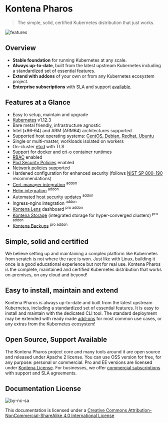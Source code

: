 # Kontena Pharos

> The simple, solid, certified Kubernetes distribution that just works.

![features](https://kontena.io/images/pharos-features.svg)

## Overview

- **Stable foundation** for running Kubernetes at any scale.
- **Always up-to-date**, built from the latest upstream Kubernetes including a standardized set of essential features.
- **Extend with addons** of your own or from any Kubernetes ecosystem project.
- **Enterprise subscriptions** with SLA and support [available](https://kontena.io/pharos#pricing).

## Features at a Glance

- Easy to setup, maintain and upgrade
- [Kubernetes](https://kubernetes.io/) v1.12.3
- Bare metal friendly, infrastructure agnostic
- Intel (x86-64) and ARM (ARM64) architectures supported
- Supported host operating systems: [CentOS, Debian, Redhat, Ubuntu](requirements.md)
- Single or multi-master, workloads isolated on workers
- On-cluster [etcd](https://coreos.com/etcd/) with TLS
- Support for [docker](https://mobyproject.org/) and [cri-o](http://cri-o.io/) container runtimes
- [RBAC](https://kubernetes.io/docs/admin/authorization/rbac/) enabled
- [Pod Security Policies](https://kubernetes.io/docs/concepts/policy/pod-security-policy/) enabled
- [Network policies](https://kubernetes.io/docs/concepts/services-networking/network-policies/) supported
- Hardened configuration for enhanced security (follows [NIST SP 800-190](https://csrc.nist.gov/publications/detail/sp/800-190/final) recommendations)
- [Cert-manager integration](addons/cert-manager.md) <sup>addon</sup>
- [Helm integration](addons/helm.md) <sup>addon</sup>
- Automated [host security updates](addons/host-upgrades.md) <sup>addon</sup>
- [Ingress-nginx integration](addons/ingress-nginx.md) <sup>addon</sup>
- [Kontena Lens](addons/kontena-lens.md) dashboard <sup>pro addon</sup>
- [Kontena Storage](addons/kontena-storage.md) (integrated storage for hyper-converged clusters) <sup>pro addon</sup>
- [Kontena Backups](addons/kontena-backup.md) <sup>pro addon</sup>

## Simple, solid and certified

We believe setting up and maintaining a complex platform like Kubernetes from scratch is not where the race is won. Just like with Linux, building it once is a good educational experience but not for real use. Kontena Pharos is the complete, maintained and certified Kubernetes distribution that works on-premises, on any cloud and beyond!

## Easy to install, maintain and extend

Kontena Pharos is always up-to-date and built from the latest upstream Kubernetes, including a standardized set of essential features. It is easy to install and maintain with the dedicated CLI tool. The standard deployment may be extended with ready made [add-ons](addons/README.md) for most common use cases, or any extras from the Kubernetes ecosystem!

## Open Source, Support Available

The Kontena Pharos project core and many tools around it are open source and released under Apache 2 license. You can use OSS version for free, for any purpose: personal or commercial. Pro and EE versions are licensed under [Kontena License](https://github.com/kontena/pharos-cluster/blob/master/licenses/KONTENA.md). For businesses, we offer [commercial subscriptions](https://kontena.io/pharos/#pricing) with support and SLA agreements.

## Documentation License

![by-nc-sa](https://i.creativecommons.org/l/by-nc-sa/4.0/88x31.png)

This documentation is licensed under a [Creative Commons Attribution-NonCommercial-ShareAlike 4.0 International License](http://creativecommons.org/licenses/by-nc-sa/4.0/)
